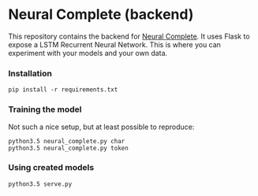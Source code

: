 # Neural Complete (backend)

This repository contains the backend for [Neural Complete](../). It uses Flask to expose a LSTM Recurrent Neural Network. This is where you can experiment with your models and your own data.

### Installation

    pip install -r requirements.txt

### Training the model

Not such a nice setup, but at least possible to reproduce:

    python3.5 neural_complete.py char
    python3.5 neural_complete.py token

### Using created models

    python3.5 serve.py
